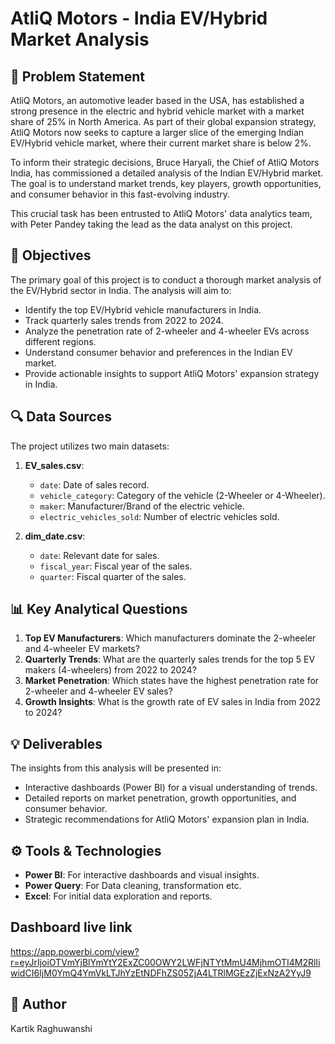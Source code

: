 # AtliQ Motors - India EV/Hybrid Market Analysis

## 🚗 Problem Statement

AtliQ Motors, an automotive leader based in the USA, has established a strong presence in the electric and hybrid vehicle market with a market share of 25% in North America. As part of their global expansion strategy, AtliQ Motors now seeks to capture a larger slice of the emerging Indian EV/Hybrid vehicle market, where their current market share is below 2%.

To inform their strategic decisions, Bruce Haryali, the Chief of AtliQ Motors India, has commissioned a detailed analysis of the Indian EV/Hybrid market. The goal is to understand market trends, key players, growth opportunities, and consumer behavior in this fast-evolving industry. 

This crucial task has been entrusted to AtliQ Motors' data analytics team, with Peter Pandey taking the lead as the data analyst on this project.

## 🎯 Objectives

The primary goal of this project is to conduct a thorough market analysis of the EV/Hybrid sector in India. The analysis will aim to:
- Identify the top EV/Hybrid vehicle manufacturers in India.
- Track quarterly sales trends from 2022 to 2024.
- Analyze the penetration rate of 2-wheeler and 4-wheeler EVs across different regions.
- Understand consumer behavior and preferences in the Indian EV market.
- Provide actionable insights to support AtliQ Motors' expansion strategy in India.

## 🔍 Data Sources

The project utilizes two main datasets:

1. **EV_sales.csv**:
   - `date`: Date of sales record.
   - `vehicle_category`: Category of the vehicle (2-Wheeler or 4-Wheeler).
   - `maker`: Manufacturer/Brand of the electric vehicle.
   - `electric_vehicles_sold`: Number of electric vehicles sold.

2. **dim_date.csv**:
   - `date`: Relevant date for sales.
   - `fiscal_year`: Fiscal year of the sales.
   - `quarter`: Fiscal quarter of the sales.

## 📊 Key Analytical Questions

1. **Top EV Manufacturers**: Which manufacturers dominate the 2-wheeler and 4-wheeler EV markets?
2. **Quarterly Trends**: What are the quarterly sales trends for the top 5 EV makers (4-wheelers) from 2022 to 2024?
3. **Market Penetration**: Which states have the highest penetration rate for 2-wheeler and 4-wheeler EV sales?
4. **Growth Insights**: What is the growth rate of EV sales in India from 2022 to 2024?

## 💡 Deliverables

The insights from this analysis will be presented in:
- Interactive dashboards (Power BI) for a visual understanding of trends.
- Detailed reports on market penetration, growth opportunities, and consumer behavior.
- Strategic recommendations for AtliQ Motors' expansion plan in India.

## ⚙️ Tools & Technologies

- **Power BI**: For interactive dashboards and visual insights.
- **Power Query**: For Data cleaning, transformation etc.
- **Excel**: For initial data exploration and reports.

## Dashboard live link
  https://app.powerbi.com/view?r=eyJrIjoiOTVmYjBlYmYtY2ExZC00OWY2LWFjNTYtMmU4MjhmOTI4M2RlIiwidCI6IjM0YmQ4YmVkLTJhYzEtNDFhZS05ZjA4LTRlMGEzZjExNzA2YyJ9

## 📝 Author 
Kartik Raghuwanshi 
   
